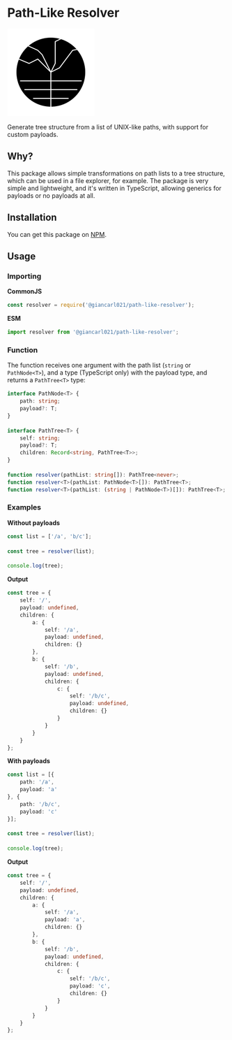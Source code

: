 # Path-Like Resolver

![](assets/logo.svg)

Generate tree structure from a list of UNIX-like paths, with support for custom payloads.

## Why?

This package allows simple transformations on path lists to a tree structure, which can be used in a file explorer, for example. The package is very simple and lightweight, and it's written in TypeScript, allowing generics for payloads or no payloads at all.

## Installation

You can get this package on [NPM](https://www.npmjs.com/package/@giancarl021/path-like-resolver).

## Usage

### Importing

**CommonJS**

```ts
const resolver = require('@giancarl021/path-like-resolver');
```

**ESM**

```ts
import resolver from '@giancarl021/path-like-resolver';
```

### Function

The function receives one argument with the path list (`string` or `PathNode<T>`), and a type (TypeScript only) with the payload type, and returns a `PathTree<T>` type:

```ts
interface PathNode<T> {
    path: string;
    payload?: T;
}

interface PathTree<T> {
    self: string;
    payload?: T;
    children: Record<string, PathTree<T>>;
}

function resolver(pathList: string[]): PathTree<never>;
function resolver<T>(pathList: PathNode<T>[]): PathTree<T>;
function resolver<T>(pathList: (string | PathNode<T>)[]): PathTree<T>;
```

### Examples

**Without payloads**

```ts
const list = ['/a', 'b/c'];

const tree = resolver(list);

console.log(tree);
```

**Output**

```ts
const tree = {
    self: '/',
    payload: undefined,
    children: {
        a: {
            self: '/a',
            payload: undefined,
            children: {}
        },
        b: {
            self: '/b',
            payload: undefined,
            children: {
                c: {
                    self: '/b/c',
                    payload: undefined,
                    children: {}
                }
            }
        }
    }
};
```

**With payloads**

```ts
const list = [{
    path: '/a',
    payload: 'a'
}, {
    path: '/b/c',
    payload: 'c'
}];

const tree = resolver(list);

console.log(tree);
```

**Output**

```ts
const tree = {
    self: '/',
    payload: undefined,
    children: {
        a: {
            self: '/a',
            payload: 'a',
            children: {}
        },
        b: {
            self: '/b',
            payload: undefined,
            children: {
                c: {
                    self: '/b/c',
                    payload: 'c',
                    children: {}
                }
            }
        }
    }
};
```
